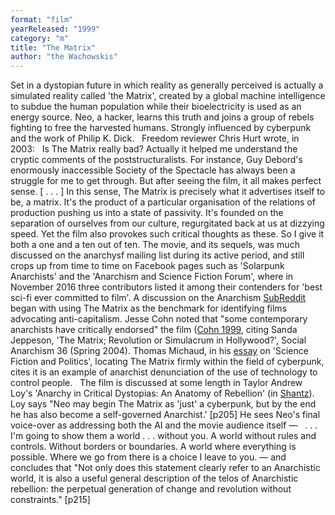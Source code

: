 ```yaml
---
format: "film"
yearReleased: "1999"
category: "m"
title: "The Matrix"
author: "the Wachowskis"
---
```

Set in a dystopian future in which reality as  generally perceived is actually a simulated reality called 'the  Matrix', created by a global machine intelligence to subdue the  human population while their bioelectricity is used as an energy  source. Neo, a hacker, learns this truth and joins a group of rebels  fighting to free the harvested humans. Strongly influenced by  cyberpunk and the work of Philip K. Dick.
 
  Freedom reviewer Chris Hurt wrote, in 2003:
 
Is The Matrix really  bad? Actually it helped me understand the cryptic comments of the  poststructuralists. For instance, Guy Debord's enormously  inaccessible Society of the Spectacle has always been a  struggle for me to get through. But after seeing the film, it all  makes perfect sense. [ . . . ] In this sense, The Matrix is  precisely what it advertises itself to be, a matrix. It's the  product of a particular organisation of the relations of production  pushing us into a state of passivity. It's founded on the separation  of ourselves from our culture, regurgitated back at us at dizzying  speed. Yet the film also provokes such critical thoughts as these.  So I give it both a one and a ten out of ten.
The movie, and its sequels, was much discussed  on the anarchysf mailing list during its active period, and still  crops up from time to time on Facebook pages such as 'Solarpunk  Anarchists' and the 'Anarchism and Science Fiction Forum', where in  November 2016 three contributors listed it among their contenders  for 'best sci-fi ever committed to film'. A discussion on the  Anarchism <a href="https://www.reddit.com/r/Anarchism/comments/2a2r93/can_we_compile_a_list_of_the_top_films_advocating/"> SubReddit</a> began with using The Matrix as the benchmark  for identifying films advocating anti-capitalism. Jesse Cohn noted  that "some contemporary anarchists have critically endorsed" the  film (<a href="biblio.htm#Cohn 1999">Cohn 1999</a>, citing Sanda  Jeppeson, 'The Matrix; Revolution or Simulacrum in  Hollywood?', Social Anarchism 36 (Spring 2004). Thomas  Michaud, in his <a href="https://books.google.co.uk/books?id=-8iD6iuO-iAC&amp;pg=PA73&amp;lpg=PA73&amp;dq=why+are+anarchists+attracted+to+science+fiction&amp;source=bl&amp;ots=NejthZ5DRg&amp;sig=FUp9INPFjgzR6RyZElmMVISZ33Q&amp;hl=en&amp;sa=X&amp;ved=0CFcQ6AEwCWoVChMIwdOJwdPzxgIVi27bCh1hdwle#v=onepage&amp;q=why are a"> essay</a> on 'Science Fiction and Politics', locating The Matrix  firmly within the field of cyberpunk, cites it is an example  of anarchist denunciation of the use of technology to control  people. 
 
The film is discussed at some length in Taylor  Andrew Loy's 'Anarchy in Critical Dystopias: An Anatomy of  Rebellion' (in <a href="Shea,%20Robert">Shantz</a>). Loy says "Neo  may begin The Matrix as 'just' a cyberpunk, but by the end he  has also become a self-governed Anarchist.' [p205] He sees Neo's  final voice-over as addressing both the AI and the movie audience  itself — 
 
. . . I'm going to show them a world . . .  without you. A world without rules and controls. Without borders or  boundaries. A world where everything is possible. Where we go from  there is a choice I leave to you.
— and concludes that "Not only does this  statement clearly refer to an Anarchistic world, it is also a useful  general description of the telos of Anarchistic rebellion: the  perpetual generation of change and revolution without constraints."  [p215]
 